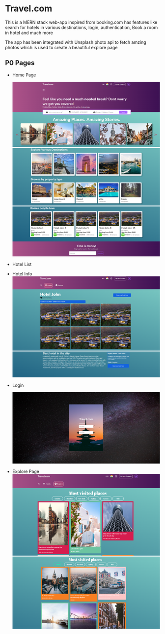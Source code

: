 # Travel.com

This is a MERN stack web-app inspired from booking.com has features like search for hotels in various destinations, login, authentication, Book a room in hotel and much more

The app has been integrated with Unsplash photo api to fetch amzing photos which is used to create a beautiful explore page 

## P0 Pages
- Home Page

     ![alt text](https://github.com/dadisahis/Travel.com/blob/aad7fc85c295be10cd52cce2b215808fff285afb/images/Home1.png?raw=true)
     ![alt text](https://github.com/dadisahis/Travel.com/blob/aad7fc85c295be10cd52cce2b215808fff285afb/images/Home2.png?raw=true)
     ![alt text](https://github.com/dadisahis/Travel.com/blob/aad7fc85c295be10cd52cce2b215808fff285afb/images/Home3.png?raw=true)

     
     
- Hotel List 
- Hotel Info
     ![alt text](https://github.com/dadisahis/Travel.com/blob/208e2e49e55b74678f22d92b695ba2c4c7462fb5/images/Hotel%20Info.png?raw=true)
     ![alt text](https://github.com/dadisahis/Travel.com/blob/208e2e49e55b74678f22d92b695ba2c4c7462fb5/images/Hotel%20Info-2.png?raw=true)
- Login
     
     ![alt text](https://github.com/dadisahis/Travel.com/blob/041a365c045a84f36023cd4f14a32d92ee329a94/images/login.png?raw=true)

- Explore Page
     ![alt text](https://github.com/dadisahis/Travel.com/blob/ea2ceba0c6f8f103737ed4ff1ad1553a907a3e86/images/Explore%201.png?raw=true)
     ![alt text](https://github.com/dadisahis/Travel.com/blob/ea2ceba0c6f8f103737ed4ff1ad1553a907a3e86/images/Explore%202.png?raw=true)
